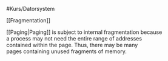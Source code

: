 #Kurs/Datorsystem 

[[Fragmentation]]



[[Paging|Paging]] is subject to internal fragmentation because  
a process may not need the entire range of addresses  
contained within the page. Thus, there may be many  
pages containing unused fragments of memory.